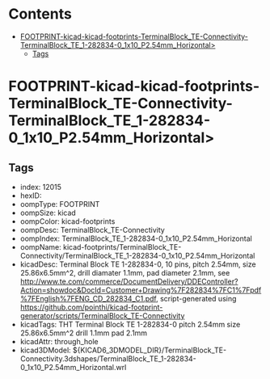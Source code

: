 



Contents
========

* [FOOTPRINT-kicad-kicad-footprints-TerminalBlock_TE-Connectivity-TerminalBlock_TE_1-282834-0_1x10_P2.54mm_Horizontal>](#footprint-kicad-kicad-footprints-terminalblock_te-connectivity-terminalblock_te_1-282834-0_1x10_p254mm_horizontal)
	* [Tags](#tags)

# FOOTPRINT-kicad-kicad-footprints-TerminalBlock_TE-Connectivity-TerminalBlock_TE_1-282834-0_1x10_P2.54mm_Horizontal>

## Tags

- index: 12015
- hexID: 
- oompType: FOOTPRINT
- oompSize: kicad
- oompColor: kicad-footprints
- oompDesc: TerminalBlock_TE-Connectivity
- oompIndex: TerminalBlock_TE_1-282834-0_1x10_P2.54mm_Horizontal
- oompName: kicad-footprints/TerminalBlock_TE-Connectivity/TerminalBlock_TE_1-282834-0_1x10_P2.54mm_Horizontal
- kicadDesc: Terminal Block TE 1-282834-0, 10 pins, pitch 2.54mm, size 25.86x6.5mm^2, drill diamater 1.1mm, pad diameter 2.1mm, see http://www.te.com/commerce/DocumentDelivery/DDEController?Action=showdoc&DocId=Customer+Drawing%7F282834%7FC1%7Fpdf%7FEnglish%7FENG_CD_282834_C1.pdf, script-generated using https://github.com/pointhi/kicad-footprint-generator/scripts/TerminalBlock_TE-Connectivity
- kicadTags: THT Terminal Block TE 1-282834-0 pitch 2.54mm size 25.86x6.5mm^2 drill 1.1mm pad 2.1mm
- kicadAttr: through_hole
- kicad3DModel: ${KICAD6_3DMODEL_DIR}/TerminalBlock_TE-Connectivity.3dshapes/TerminalBlock_TE_1-282834-0_1x10_P2.54mm_Horizontal.wrl
